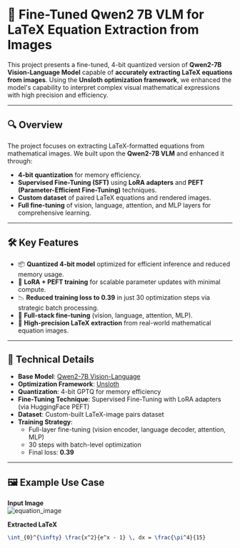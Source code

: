 # 🧠 Fine-Tuned Qwen2 7B VLM for LaTeX Equation Extraction from Images

This project presents a fine-tuned, 4-bit quantized version of **Qwen2-7B Vision-Language Model** capable of **accurately extracting LaTeX equations from images**. Using the **Unsloth optimization framework**, we enhanced the model's capability to interpret complex visual mathematical expressions with high precision and efficiency.

---

## 🔍 Overview

The project focuses on extracting LaTeX-formatted equations from mathematical images. We built upon the **Qwen2-7B VLM** and enhanced it through:
- **4-bit quantization** for memory efficiency.
- **Supervised Fine-Tuning (SFT)** using **LoRA adapters** and **PEFT (Parameter-Efficient Fine-Tuning)** techniques.
- **Custom dataset** of paired LaTeX equations and rendered images.
- **Full fine-tuning** of vision, language, attention, and MLP layers for comprehensive learning.

---

## 🛠️ Key Features

- 📦 **Quantized 4-bit model** optimized for efficient inference and reduced memory usage.
- 🔧 **LoRA + PEFT training** for scalable parameter updates with minimal compute.
- 📉 **Reduced training loss to 0.39** in just 30 optimization steps via strategic batch processing.
- 🧠 **Full-stack fine-tuning** (vision, language, attention, MLP).
- 📸 **High-precision LaTeX extraction** from real-world mathematical equation images.

---

## 🧪 Technical Details

- **Base Model**: [Qwen2-7B Vision-Language](https://huggingface.co/Qwen/Qwen-VL)
- **Optimization Framework**: [Unsloth](https://github.com/unslothai/unsloth)
- **Quantization**: 4-bit GPTQ for memory efficiency
- **Fine-Tuning Technique**: Supervised Fine-Tuning with LoRA adapters (via HuggingFace PEFT)
- **Dataset**: Custom-built LaTeX-image pairs dataset
- **Training Strategy**:
  - Full-layer fine-tuning (vision encoder, language decoder, attention, MLP)
  - 30 steps with batch-level optimization
  - Final loss: **0.39**

---

## 🖼️ Example Use Case

**Input Image**  
![equation_image](examples/sample_equation.png)

**Extracted LaTeX**
```latex
\int_{0}^{\infty} \frac{x^2}{e^x - 1} \, dx = \frac{\pi^4}{15}
